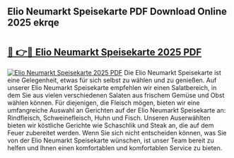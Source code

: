 ## Elio Neumarkt Speisekarte PDF Download Online 2025 ekrqe

# <h2><a href="http://gcaij6n.nevu.top/?p=Elio+Neumarkt+Speisekarte">🔗 👉🔴 Elio Neumarkt Speisekarte 2025 PDF</a></h2>

[![Elio Neumarkt Speisekarte 2025 PDF](https://i.imgur.com/dBaPXMq.png)](http://gcaij6n.nevu.top/?p=Elio+Neumarkt+Speisekarte)
Die Elio Neumarkt Speisekarte ist eine Gelegenheit, etwas für sich selbst zu wählen und zu genießen. Auf unserer Elio Neumarkt Speisekarte empfehlen wir einen Salatbereich, in dem Sie aus vielen verschiedenen Salaten aus frischem Gemüse und Obst wählen können. Für diejenigen, die Fleisch mögen, bieten wir eine umfangreiche Auswahl an Gerichten auf der Elio Neumarkt Speisekarte an: Rindfleisch, Schweinefleisch, Huhn und Fisch. Unseren Auserwählten bieten wir köstliche Gerichte wie Schaschlik und Steak an, die auf dem Feuer zubereitet werden. Wenn Sie sich nicht entscheiden können, was Sie von der Elio Neumarkt Speisekarte wünschen, ist unser Team bereit zu helfen und Ihnen einen komfortablen und komfortablen Service zu bieten.
